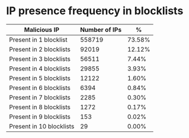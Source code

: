 # IP presence frequency in blocklists
| Malicious IP | Number of IPs | % |
|----|----|----|
| Present in 1 blocklist | 558719 | 73.58% |
| Present in 2 blocklists | 92019 | 12.12% |
| Present in 3 blocklists | 56511 | 7.44% |
| Present in 4 blocklists | 29855 | 3.93% |
| Present in 5 blocklists | 12122 | 1.60% |
| Present in 6 blocklists | 6394 | 0.84% |
| Present in 7 blocklists | 2285 | 0.30% |
| Present in 8 blocklists | 1272 | 0.17% |
| Present in 9 blocklists | 153 | 0.02% |
| Present in 10 blocklists | 29 | 0.00% |
